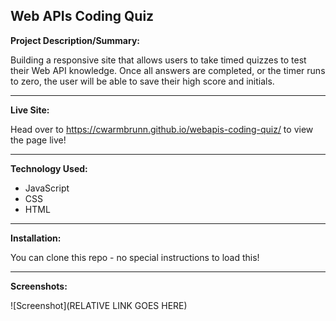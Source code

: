 ## Web APIs Coding Quiz

**Project Description/Summary:**

Building a responsive site that allows users to take timed quizzes to test their Web API knowledge. Once all answers are completed, or the timer runs to zero, the user will be able to save their high score and initials.

---

**Live Site:**

Head over to https://cwarmbrunn.github.io/webapis-coding-quiz/ to view the page live!

---

**Technology Used:**

- JavaScript
- CSS
- HTML

---

**Installation:**

You can clone this repo - no special instructions to load this!

---

**Screenshots:**

![Screenshot](RELATIVE LINK GOES HERE)
